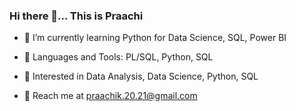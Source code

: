 ### Hi there 👋... This is Praachi
- 🌱  I’m currently learning Python for Data Science, SQL, Power BI

- 🧰 Languages and Tools:  PL/SQL, Python, SQL
- 👀 Interested in Data Analysis, Data Science, Python, SQL
- 💬 Reach me at praachik.20.21@gmail.com
  

<!--
**PraachiP/PraachiP** is a ✨ _special_ ✨ repository because its `README.md` (this file) appears on your GitHub profile.

Here are some ideas to get you started:

- 🔭 I’m currently working on ...
- 🌱 I’m currently learning Python for Data Science, SQL, Power BI
- 👯 I’m looking to collaborate on ...
- 🤔 I’m looking for help with ...
- 💬 Ask me about ...
- 📫 How to reach me: praachik.20.21@gmail.com
- 😄 Pronouns: ...
- ⚡ Fun fact: ...
-->
